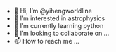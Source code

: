 - 👋 Hi, I’m @yihengworldline
- 👀 I’m interested in astrophysics
- 🌱 I’m currently learning python
- 💞️ I’m looking to collaborate on ...
- 📫 How to reach me ...

<!---
yihengworldline/yihengworldline is a ✨ special ✨ repository because its `README.md` (this file) appears on your GitHub profile.
You can click the Preview link to take a look at your changes.
--->
